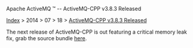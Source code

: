 Apache ActiveMQ ™ -- ActiveMQ-CPP v3.8.3 Released 

[Index](../../../index.html) > 2014 > 07 > 18 > [ActiveMQ-CPP v3.8.3 Released](activemq-cpp-v383-released.html)

The next release of ActiveMQ-CPP is out featuring a critical memory leak fix, grab the source bundle [here](https://cwiki.apache.org/confluence/display/AMQCPP/ActiveMQ-CPP+3.8.3+Release).

